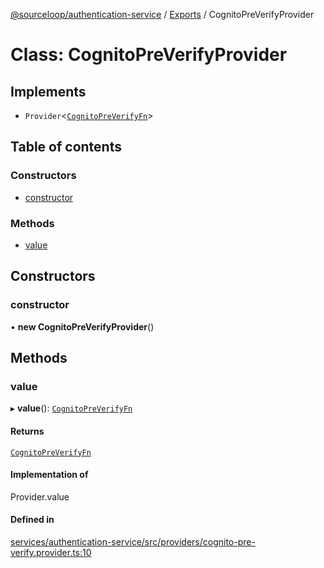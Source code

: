 [@sourceloop/authentication-service](../README.md) / [Exports](../modules.md) / CognitoPreVerifyProvider

# Class: CognitoPreVerifyProvider

## Implements

- `Provider`<[`CognitoPreVerifyFn`](../modules.md#cognitopreverifyfn)\>

## Table of contents

### Constructors

- [constructor](CognitoPreVerifyProvider.md#constructor)

### Methods

- [value](CognitoPreVerifyProvider.md#value)

## Constructors

### constructor

• **new CognitoPreVerifyProvider**()

## Methods

### value

▸ **value**(): [`CognitoPreVerifyFn`](../modules.md#cognitopreverifyfn)

#### Returns

[`CognitoPreVerifyFn`](../modules.md#cognitopreverifyfn)

#### Implementation of

Provider.value

#### Defined in

[services/authentication-service/src/providers/cognito-pre-verify.provider.ts:10](https://github.com/sourcefuse/loopback4-microservice-catalog/blob/d35fdb3f0/services/authentication-service/src/providers/cognito-pre-verify.provider.ts#L10)
